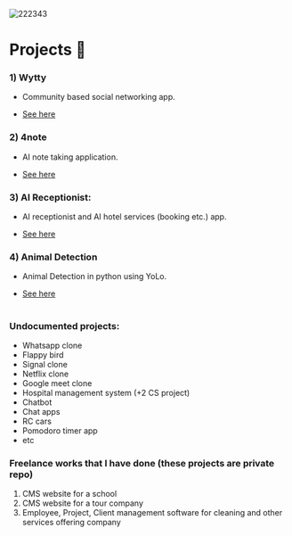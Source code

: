 ![222343](https://github.com/user-attachments/assets/ddf8e988-2614-4239-9c2a-947cd451aba1)

<h1>Projects 🔬</h1>

### 1) **Wytty** 

* Community based social networking app.

* [See here](https://github.com/JohnPaulNaiju/wytty)

### 2) **4note**

* AI note taking application.

* [See here](https://github.com/JohnPaulNaiju/4note)

### 3) **AI Receptionist:**

* AI receptionist and AI hotel services (booking etc.) app.

*  [See here](https://github.com/JohnPaulNaiju/AI-Receptionist)

### 4) **Animal Detection**

* Animal Detection in python using YoLo.

* [See here](https://github.com/JohnPaulNaiju/Animal-Detection)

<h1></h1>

### Undocumented projects:

- Whatsapp clone
- Flappy bird
- Signal clone
- Netflix clone
- Google meet clone
- Hospital management system (+2 CS project)
- Chatbot
- Chat apps
- RC cars
- Pomodoro timer app
- etc

### Freelance works that I have done (these projects are private repo)

1. CMS website for a school
2. CMS website for a tour company
3. Employee, Project, Client management software for cleaning and other services offering company
